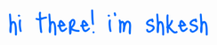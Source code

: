 <html>
<head>
    <meta charset="UTF-8">
</head>

<body>
    <svg width="800" height="150" viewBox="0 0 800 150" fill="none" xmlns="http://www.w3.org/2000/svg">
<path d="M118.976 46.192C120.768 46.192 121.664 48.368 121.664 52.72L122.816 69.232H123.2L128 67.408C133.376 67.408 136.64 72.912 137.792 83.92C138.24 87.056 138.464 91.664 138.464 97.744V105.52C138.464 107.952 137.568 109.168 135.776 109.168H135.392C133.664 108.912 132.8 107.984 132.8 106.384V97.36C132.8 82.896 131.392 74.896 128.576 73.36H128C126.08 73.36 124.672 76.304 123.776 82.192V87.568C123.776 97.168 122.976 101.968 121.376 101.968L119.552 102.16C117.76 102.16 116.864 99.504 116.864 94.192C117.056 88.56 117.44 83.952 118.016 80.368L116 48.784C116 47.12 116.992 46.256 118.976 46.192Z" fill="#006AFF" class="svg-elem-1"></path>
<path d="M144.127 49.168C146.559 49.68 147.775 50.768 147.775 52.432C147.135 54.224 146.111 55.12 144.703 55.12C142.335 54.672 141.151 53.488 141.151 51.568C141.791 49.968 142.783 49.168 144.127 49.168ZM147.775 62.608C148.799 62.608 149.663 63.536 150.367 65.392L149.503 72.208V76.72C149.503 81.968 150.399 88.848 152.191 97.36C151.551 98.576 150.463 99.184 148.927 99.184C146.303 99.184 144.575 91.504 143.743 76.144V72.784C143.743 66 145.087 62.608 147.775 62.608Z" fill="#006AFF" class="svg-elem-2"></path>
<path d="M204.647 40.912C206.439 41.296 207.335 42.192 207.335 43.6L206.759 47.824V49.072C206.759 51.888 207.079 54.864 207.719 58H207.911C215.335 55.76 219.943 54.64 221.735 54.64C223.591 55.152 224.519 56.08 224.519 57.424C224.519 59.6 222.311 60.688 217.895 60.688L207.911 64.24C207.911 72.88 208.839 84.624 210.695 99.472C210.311 101.2 209.383 102.064 207.911 102.064H207.719C205.479 102.064 204.359 99.184 204.359 93.424C203.527 89.136 202.823 79.824 202.247 65.488H200.519C194.503 65.104 191.495 63.696 191.495 61.264C191.495 60.56 192.167 59.696 193.511 58.672H194.471L198.887 59.824H201.959L201.095 47.824C201.095 43.216 202.279 40.912 204.647 40.912Z" fill="#006AFF" class="svg-elem-3"></path>
<path d="M231.476 46.192C233.268 46.192 234.164 48.368 234.164 52.72L235.316 69.232H235.7L240.5 67.408C245.876 67.408 249.14 72.912 250.292 83.92C250.74 87.056 250.964 91.664 250.964 97.744V105.52C250.964 107.952 250.068 109.168 248.276 109.168H247.892C246.164 108.912 245.3 107.984 245.3 106.384V97.36C245.3 82.896 243.892 74.896 241.076 73.36H240.5C238.58 73.36 237.172 76.304 236.276 82.192V87.568C236.276 97.168 235.476 101.968 233.876 101.968L232.052 102.16C230.26 102.16 229.364 99.504 229.364 94.192C229.556 88.56 229.94 83.952 230.516 80.368L228.5 48.784C228.5 47.12 229.492 46.256 231.476 46.192Z" fill="#006AFF" class="svg-elem-4"></path>
<path d="M264.115 64.72C266.675 64.784 270.995 69.264 277.075 78.16L277.267 79.792C277.267 81.584 272.883 82.96 264.115 83.92L263.827 84.208V84.592C265.171 90.352 266.579 93.232 268.051 93.232H269.203C271.251 93.232 274.355 91.024 278.515 86.608H279.091C280.371 86.608 281.363 87.536 282.067 89.392C282.067 90.928 279.379 93.584 274.003 97.36C272.595 98.192 270.899 98.8 268.915 99.184C263.731 99.184 260.115 94.32 258.067 84.592C255.123 84.144 253.651 82.928 253.651 80.944C253.651 79.536 254.739 78.608 256.915 78.16V78.544L257.875 78.16V75.76C257.875 68.4 259.955 64.72 264.115 64.72ZM264.691 71.632H263.827L263.443 75.184V78.16H263.827C267.411 78.032 269.203 77.648 269.203 77.008C267.539 74.512 266.035 72.72 264.691 71.632Z" fill="#006AFF" class="svg-elem-5"></path>
<path d="M298.428 61.36C302.46 61.36 304.86 64.176 305.628 69.808V70.672C305.628 76.88 302.429 82.576 296.029 87.76C299.741 91.408 306.237 93.232 315.517 93.232C316.925 93.68 317.628 94.672 317.628 96.208C317.628 97.936 316.508 98.8 314.268 98.8C307.996 98.8 301.405 97.2 294.493 94V96.784C294.493 103.376 293.084 106.672 290.268 106.672C288.284 106.672 287.292 102.864 287.292 95.248V87.76L287.005 85.072L287.676 82L287.005 72.784V72.4C287.005 70.672 287.901 69.488 289.693 68.848C292.189 63.856 295.1 61.36 298.428 61.36ZM293.628 82.384C295.484 82.384 297.564 79.056 299.868 72.4V68.272L298.717 67.024H297.853C295.037 68.944 293.628 74.064 293.628 82.384Z" fill="#006AFF" class="svg-elem-6"></path>
<path d="M329.459 64.72C332.019 64.784 336.339 69.264 342.419 78.16L342.611 79.792C342.611 81.584 338.227 82.96 329.459 83.92L329.171 84.208V84.592C330.515 90.352 331.923 93.232 333.395 93.232H334.547C336.595 93.232 339.699 91.024 343.859 86.608H344.435C345.715 86.608 346.707 87.536 347.411 89.392C347.411 90.928 344.723 93.584 339.347 97.36C337.939 98.192 336.243 98.8 334.259 99.184C329.075 99.184 325.459 94.32 323.411 84.592C320.467 84.144 318.995 82.928 318.995 80.944C318.995 79.536 320.083 78.608 322.259 78.16V78.544L323.219 78.16V75.76C323.219 68.4 325.299 64.72 329.459 64.72ZM330.035 71.632H329.171L328.787 75.184V78.16H329.171C332.755 78.032 334.547 77.648 334.547 77.008C332.883 74.512 331.379 72.72 330.035 71.632Z" fill="#006AFF" class="svg-elem-7"></path>
<path d="M353.596 34C355.324 34.704 356.188 35.728 356.188 37.072C356.7 55.248 357.436 68.368 358.396 76.432C357.756 78.032 356.828 78.832 355.612 78.832C353.244 78.832 352.06 75.024 352.06 67.408C351.484 64.592 351.004 54.384 350.62 36.784C350.62 35.184 351.612 34.256 353.596 34ZM354.172 100.048C354.748 98.064 355.772 97.072 357.244 97.072C358.78 97.072 359.836 98.064 360.412 100.048C359.708 101.904 358.716 102.832 357.436 102.832H357.148C355.868 102.832 354.876 101.904 354.172 100.048Z" fill="#006AFF" class="svg-elem-8"></path>
<path d="M400.627 49.168C403.059 49.68 404.275 50.768 404.275 52.432C403.635 54.224 402.611 55.12 401.203 55.12C398.835 54.672 397.651 53.488 397.651 51.568C398.291 49.968 399.283 49.168 400.627 49.168ZM404.275 62.608C405.299 62.608 406.163 63.536 406.867 65.392L406.003 72.208V76.72C406.003 81.968 406.899 88.848 408.691 97.36C408.051 98.576 406.963 99.184 405.427 99.184C402.803 99.184 401.075 91.504 400.243 76.144V72.784C400.243 66 401.587 62.608 404.275 62.608Z" fill="#006AFF" class="svg-elem-9"></path>
<path d="M417.952 42.352C419.936 42.352 421.216 44.752 421.792 49.552V50.128C421.792 52.304 420.768 53.392 418.72 53.392C416.736 53.392 415.743 51.312 415.743 47.152C415.295 47.152 415.007 46.416 414.879 44.944C415.519 43.216 416.544 42.352 417.952 42.352Z" fill="#006AFF" class="svg-elem-10"></path>
<path d="M428.949 65.584C429.397 63.984 430.421 63.184 432.021 63.184C433.621 63.184 434.677 64.784 435.189 67.984H435.573L439.989 67.024C442.037 67.024 444.021 68.944 445.941 72.784H446.325C449.141 68.368 452.021 66.16 454.965 66.16C461.237 67.312 464.373 71.408 464.373 78.448L464.565 81.808L463.701 101.2V103.024C463.701 104.624 462.709 105.552 460.725 105.808C458.741 105.808 457.749 103.472 457.749 98.8L458.901 81.424C458.901 75.024 457.397 71.824 454.389 71.824C452.661 71.824 450.581 76.016 448.149 84.4C446.933 94 445.941 98.8 445.173 98.8C444.085 98.8 443.541 99.024 443.541 99.472C441.557 99.216 440.565 98.192 440.565 96.4L441.813 84.784C441.621 76.784 440.821 72.784 439.413 72.784H439.125C437.525 74 436.725 76.4 436.725 79.984V85.072L436.341 99.76C435.893 101.36 434.901 102.16 433.365 102.16C432.021 102.16 431.157 101.04 430.773 98.8L430.389 87.472L430.965 78.16C430.581 73.36 429.909 69.168 428.949 65.584Z" fill="#006AFF" class="svg-elem-11"></path>
<path d="M525.365 60.304C527.093 60.304 528.277 63.216 528.917 69.04C528.277 70.64 527.221 71.44 525.749 71.44C524.725 71.248 523.701 70.064 522.677 67.888L520.949 67.312C517.941 67.312 515.221 69.296 512.789 73.264V74.128C512.789 75.088 517.301 76.688 526.325 78.928C530.101 81.168 531.989 83.888 531.989 87.088C531.989 92.336 527.765 96.816 519.317 100.528L515.765 101.104C510.389 100.528 507.701 97.84 507.701 93.04V92.752C507.701 91.216 508.693 90.32 510.677 90.064C512.213 90.064 513.237 91.664 513.749 94.864L514.517 95.44H516.149C519.797 95.44 523.189 92.944 526.325 87.952V86.704C526.325 84.784 522.133 82.992 513.749 81.328C509.333 79.536 507.125 77.04 507.125 73.84C507.125 69.68 510.613 65.776 517.589 62.128C520.661 61.744 523.253 61.136 525.365 60.304Z" fill="#006AFF" class="svg-elem-12"></path>
<path d="M539.539 46.192C541.331 46.192 542.227 48.368 542.227 52.72L543.379 69.232H543.763L548.562 67.408C553.939 67.408 557.202 72.912 558.354 83.92C558.802 87.056 559.026 91.664 559.026 97.744V105.52C559.026 107.952 558.13 109.168 556.339 109.168H555.954C554.226 108.912 553.362 107.984 553.362 106.384V97.36C553.362 82.896 551.954 74.896 549.138 73.36H548.562C546.642 73.36 545.235 76.304 544.339 82.192V87.568C544.339 97.168 543.539 101.968 541.939 101.968L540.115 102.16C538.323 102.16 537.427 99.504 537.427 94.192C537.619 88.56 538.002 83.952 538.578 80.368L536.562 48.784C536.562 47.12 537.555 46.256 539.539 46.192Z" fill="#006AFF" class="svg-elem-13"></path>
<path d="M568.434 48.4H569.01C569.842 48.4 570.642 49.104 571.41 50.512L571.026 57.04V60.688L571.41 77.488L571.698 78.448H571.986C574.738 75.888 577.138 71.376 579.186 64.912L581.298 64.24C583.09 64.496 583.986 65.296 583.986 66.64C583.986 70.8 581.01 76.4 575.058 83.44V84.112C582.93 93.264 588.114 97.84 590.61 97.84H591.186L593.586 96.4H594.45C595.794 96.4 596.786 97.296 597.426 99.088C597.426 101.136 595.154 102.544 590.61 103.312C586.066 103.312 580.146 98.704 572.85 89.488H571.986L572.274 94.672V99.664C571.89 101.648 570.898 102.64 569.298 102.64C567.506 102.256 566.61 101.264 566.61 99.664V99.088L566.226 88.048C565.522 88.048 565.042 87.056 564.786 85.072L566.034 82.672L565.458 61.072V56.848C565.458 51.216 566.45 48.4 568.434 48.4Z" fill="#006AFF" class="svg-elem-14"></path>
<path d="M608.647 64.72C611.207 64.784 615.527 69.264 621.607 78.16L621.798 79.792C621.798 81.584 617.415 82.96 608.647 83.92L608.358 84.208V84.592C609.702 90.352 611.11 93.232 612.582 93.232H613.734C615.782 93.232 618.887 91.024 623.047 86.608H623.622C624.902 86.608 625.895 87.536 626.599 89.392C626.599 90.928 623.911 93.584 618.535 97.36C617.127 98.192 615.431 98.8 613.447 99.184C608.263 99.184 604.647 94.32 602.599 84.592C599.655 84.144 598.182 82.928 598.182 80.944C598.182 79.536 599.271 78.608 601.447 78.16V78.544L602.406 78.16V75.76C602.406 68.4 604.487 64.72 608.647 64.72ZM609.223 71.632H608.358L607.974 75.184V78.16H608.358C611.942 78.032 613.734 77.648 613.734 77.008C612.07 74.512 610.567 72.72 609.223 71.632Z" fill="#006AFF" class="svg-elem-15"></path>
<path d="M649.584 60.304C651.312 60.304 652.496 63.216 653.136 69.04C652.496 70.64 651.44 71.44 649.968 71.44C648.944 71.248 647.92 70.064 646.896 67.888L645.168 67.312C642.16 67.312 639.44 69.296 637.008 73.264V74.128C637.008 75.088 641.52 76.688 650.544 78.928C654.32 81.168 656.208 83.888 656.208 87.088C656.208 92.336 651.984 96.816 643.536 100.528L639.984 101.104C634.608 100.528 631.92 97.84 631.92 93.04V92.752C631.92 91.216 632.912 90.32 634.896 90.064C636.432 90.064 637.456 91.664 637.968 94.864L638.736 95.44H640.368C644.016 95.44 647.408 92.944 650.544 87.952V86.704C650.544 84.784 646.352 82.992 637.968 81.328C633.552 79.536 631.344 77.04 631.344 73.84C631.344 69.68 634.832 65.776 641.808 62.128C644.88 61.744 647.472 61.136 649.584 60.304Z" fill="#006AFF" class="svg-elem-16"></path>
<path d="M663.757 46.192C665.549 46.192 666.445 48.368 666.445 52.72L667.597 69.232H667.981L672.781 67.408C678.157 67.408 681.421 72.912 682.573 83.92C683.021 87.056 683.245 91.664 683.245 97.744V105.52C683.245 107.952 682.349 109.168 680.557 109.168H680.173C678.445 108.912 677.581 107.984 677.581 106.384V97.36C677.581 82.896 676.173 74.896 673.357 73.36H672.781C670.861 73.36 669.453 76.304 668.557 82.192V87.568C668.557 97.168 667.757 101.968 666.157 101.968L664.333 102.16C662.541 102.16 661.645 99.504 661.645 94.192C661.837 88.56 662.221 83.952 662.797 80.368L660.781 48.784C660.781 47.12 661.773 46.256 663.757 46.192Z" fill="#006AFF" class="svg-elem-17"></path>
</svg>

</body>
</html>

